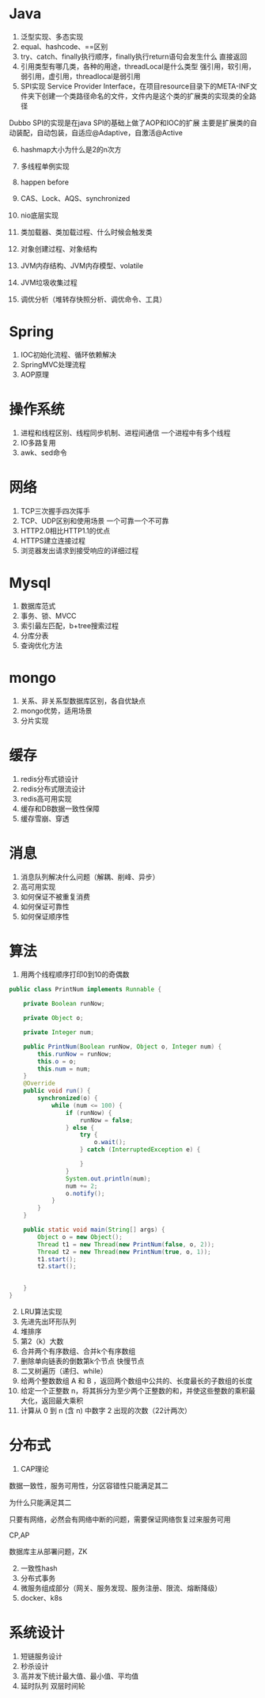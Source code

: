 # 

# Java
1. 泛型实现、多态实现
2. equal、hashcode、==区别
3. try、catch、finally执行顺序，finally执行return语句会发生什么
直接返回
4. 引用类型有哪几类，各种的用途，threadLocal是什么类型
强引用，软引用，弱引用，虚引用，threadlocal是弱引用
5. SPI实现
Service Provider Interface，在项目resource目录下的META-INF文件夹下创建一个类路径命名的文件，文件内是这个类的扩展类的实现类的全路径

Dubbo SPI的实现是在java SPI的基础上做了AOP和IOC的扩展
主要是扩展类的自动装配，自动包装，自适应@Adaptive，自激活@Active

6. hashmap大小为什么是2的n次方

7. 多线程单例实现


8. happen before
9. CAS、Lock、AQS、synchronized
10. nio底层实现
11. 类加载器、类加载过程、什么时候会触发类
12. 对象创建过程、对象结构
13. JVM内存结构、JVM内存模型、volatile
14. JVM垃圾收集过程
15. 调优分析（堆转存快照分析、调优命令、工具）

# Spring
1. IOC初始化流程、循环依赖解决
2. SpringMVC处理流程
3. AOP原理

# 操作系统
1. 进程和线程区别、线程同步机制、进程间通信
一个进程中有多个线程
2. IO多路复用
3. awk、sed命令

# 网络
1. TCP三次握手四次挥手
2. TCP、UDP区别和使用场景
一个可靠一个不可靠
3. HTTP2.0相比HTTP1.1的优点
4. HTTPS建立连接过程
5. 浏览器发出请求到接受响应的详细过程

# Mysql
1. 数据库范式
2. 事务、锁、MVCC
3. 索引最左匹配，b+tree搜索过程
4. 分库分表
5. 查询优化方法

# mongo
1. 关系、非关系型数据库区别，各自优缺点
2. mongo优势，适用场景
3. 分片实现
 
# 缓存
1. redis分布式锁设计
2. redis分布式限流设计
3. redis高可用实现
4. 缓存和DB数据一致性保障
5. 缓存雪崩、穿透

# 消息
1. 消息队列解决什么问题（解耦、削峰、异步）
2. 高可用实现
3. 如何保证不被重复消费
4. 如何保证可靠性
5. 如何保证顺序性

# 算法
1. 用两个线程顺序打印0到10的奇偶数

```java
public class PrintNum implements Runnable {

    private Boolean runNow;

    private Object o;

    private Integer num;

    public PrintNum(Boolean runNow, Object o, Integer num) {
        this.runNow = runNow;
        this.o = o;
        this.num = num;
    }
    @Override
    public void run() {
        synchronized(o) {
            while (num <= 100) {
                if (runNow) {
                    runNow = false;
                } else {
                    try {
                        o.wait();
                    } catch (InterruptedException e) {

                    }
                }
                System.out.println(num);
                num += 2;
                o.notify();
            }
        }
    }

    public static void main(String[] args) {
        Object o = new Object();
        Thread t1 = new Thread(new PrintNum(false, o, 2));
        Thread t2 = new Thread(new PrintNum(true, o, 1));
        t1.start();
        t2.start();

        
    }
}
```
2. LRU算法实现
3. 先进先出环形队列
4. 堆排序
5. 第2（k）大数
6. 合并两个有序数组、合并k个有序数组
7. 删除单向链表的倒数第k个节点
快慢节点
8. 二叉树遍历（递归、while）
9. 给两个整数数组 A 和 B ，返回两个数组中公共的、长度最长的子数组的长度
10. 给定一个正整数 n，将其拆分为至少两个正整数的和，并使这些整数的乘积最大化，返回最大乘积
11. 计算从 0 到 n (含 n) 中数字 2 出现的次数（22计两次）
 
# 分布式
1. CAP理论

数据一致性，服务可用性，分区容错性只能满足其二

为什么只能满足其二

只要有网络，必然会有网络中断的问题，需要保证网络恢复过来服务可用

CP,AP

数据库主从部署问题，ZK



2. 一致性hash
3. 分布式事务
4. 微服务组成部分（网关、服务发现、服务注册、限流、熔断降级）
5. docker、k8s

# 系统设计
1. 短链服务设计
2. 秒杀设计
3. 高并发下统计最大值、最小值、平均值
4. 延时队列
双层时间轮